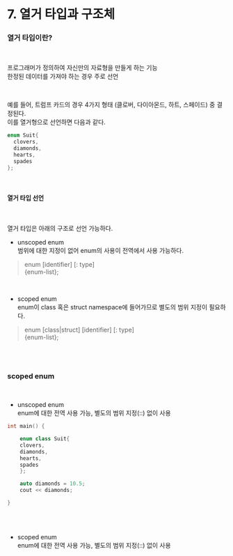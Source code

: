 # 7. 열거 타입과 구조체


### 열거 타입이란?
<br/>

프로그래머가 정의하여 자신만의 자료형을 만들게 하는 기능<br/>
한정된 데이터를 가져야 하는 경우 주로 선언<br/>

<br/>

예를 들어, 트럼프 카드의 경우 4가지 형태 (클로버, 다이아몬드, 하트, 스페이드) 중 결정된다.<br/>
이를 열거형으로 선언하면 다음과 같다.<br/>

```c++
enum Suit{
  clovers,
  diamonds,
  hearts,
  spades
};
```

<br/>

#### 열거 타입 선언
<br/>

열거 타입은 아래의 구조로 선언 가능하다.<br/>

- unscoped enum<br/>
범위에 대한 지정이 없어 enum의 사용이 전역에서 사용 가능하다.<br>
> enum [identifier] [: type] <br/>
> {enum-list};

<br/>

- scoped enum<br/>
enum이 class 혹은 struct namespace에 들어가므로 별도의 범위 지정이 필요하다.<br>
> enum [class|struct] [identifier] [: type] <br/>
> {enum-list};
 
<br/>
<br/>


### scoped enum
<br/>

- unscoped enum<br/>
enum에 대한 전역 사용 가능, 별도의 범위 지정(::) 없이 사용
```c++
int main() { 

    enum class Suit{
    clovers,
    diamonds,
    hearts,
    spades
    };

    auto diamonds = 10.5;
    cout << diamonds;

}
```

<br/>
<br/>

- scoped enum<br/>
enum에 대한 전역 사용 가능, 별도의 범위 지정(::) 없이 사용

